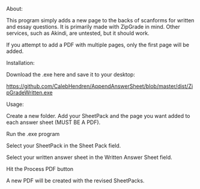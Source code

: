 About:

This program simply adds a new page to the backs of scanforms for written and essay questions. It is primarily made with ZipGrade in mind. Other services, such as Akindi, are untested, but it should work.

If you attempt to add a PDF with multiple pages, only the first page will be added.

Installation:

Download the .exe here and save it to your desktop:

https://github.com/CalebHendren/AppendAnswerSheet/blob/master/dist/ZipGradeWritten.exe

Usage:

Create a new folder. Add your SheetPack and the page you want added to each answer sheet (MUST BE A PDF).

Run the .exe program

Select your SheetPack in the Sheet Pack field.

Select your written answer sheet in the Written Answer Sheet field.

Hit the Process PDF button

A new PDF will be created with the revised SheetPacks.
